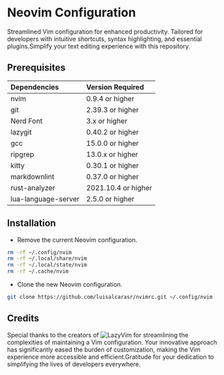 # Neovim Configuration

Streamlined Vim configuration for enhanced productivity.
Tailored for developers with intuitive shortcuts,
syntax highlighting, and essential plugins.Simplify your
text editing experience with this repository.

## Prerequisites

| Dependencies        | Version Required    |
| :------------------ | :------------------ |
| nvim                | 0.9.4 or higher     |
| git                 | 2.39.3 or higher    |
| Nerd Font           | 3.x or higher       |
| lazygit             | 0.40.2 or higher    |
| gcc                 | 15.0.0 or higher    |
| ripgrep             | 13.0.x or higher    |
| kitty               | 0.30.1 or higher    |
| markdownlint        | 0.37.0 or higher    |
| rust-analyzer       | 2021.10.4 or higher |
| lua-language-server | 2.5.0 or higher     |

## Installation

- Remove the current Neovim configuration.

```sh
rm -rf ~/.config/nvim
rm -rf ~/.local/share/nvim
rm -rf ~/.local/state/nvim
rm -rf ~/.cache/nvim
```

- Clone the new Neovim configuration.

```sh
git clone https://github.com/luisalcarasr/nvimrc.git ~/.config/nvim
```

## Credits

Special thanks to the creators of ![LazyVim](https://www.lazyvim.org) for
streamlining the complexities of maintaining a Vim configuration. Your
innovative approach has significantly eased the burden of customization,
making the Vim experience more accessible and efficient.Gratitude for your
dedication to simplifying the lives of developers everywhere.
